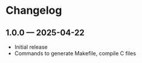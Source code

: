
# Changelog

## 1.0.0 — 2025-04-22
- Initial release  
- Commands to generate Makefile, compile C files
